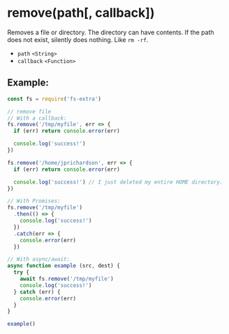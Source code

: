 # remove(path[, callback])

Removes a file or directory. The directory can have contents. If the path does not exist, silently does nothing. Like `rm -rf`.

- `path` `<String>`
- `callback` `<Function>`

## Example:

```js
const fs = require('fs-extra')

// remove file
// With a callback:
fs.remove('/tmp/myfile', err => {
  if (err) return console.error(err)

  console.log('success!')
})

fs.remove('/home/jprichardson', err => {
  if (err) return console.error(err)

  console.log('success!') // I just deleted my entire HOME directory.
})

// With Promises:
fs.remove('/tmp/myfile')
  .then(() => {
    console.log('success!')
  })
  .catch(err => {
    console.error(err)
  })

// With async/await:
async function example (src, dest) {
  try {
    await fs.remove('/tmp/myfile')
    console.log('success!')
  } catch (err) {
    console.error(err)
  }
}

example()
```
